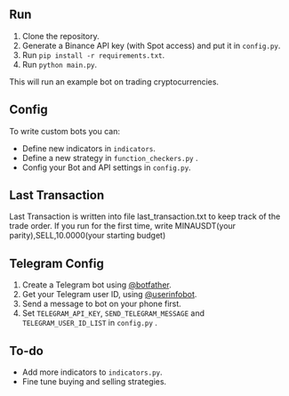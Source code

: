 ## Run

1. Clone the repository.
2. Generate a Binance API key (with Spot access) and put it in `config.py`.
3. Run `pip install -r requirements.txt`.
4. Run `python main.py`.

This will run an example bot on trading cryptocurrencies.

## Config

To write custom bots you can:

- Define new indicators in `indicators`.
- Define a new strategy in `function_checkers.py` .
- Config your Bot and API settings in `config.py`.

## Last Transaction

Last Transaction is written into file last_transaction.txt to keep track of the trade order. 
If you run for the first time, write MINAUSDT(your parity),SELL,10.0000(your starting budget)

## Telegram Config

1. Create a Telegram bot using [@botfather](https://t.me/botfather).
2. Get your Telegram user ID, using [@userinfobot](https://t.me/userinfobot).
3. Send a message to bot on your phone first.
4. Set `TELEGRAM_API_KEY`, `SEND_TELEGRAM_MESSAGE` and `TELEGRAM_USER_ID_LIST` in `config.py` .

## To-do

- Add more indicators to `indicators.py`.
- Fine tune buying and selling strategies.

